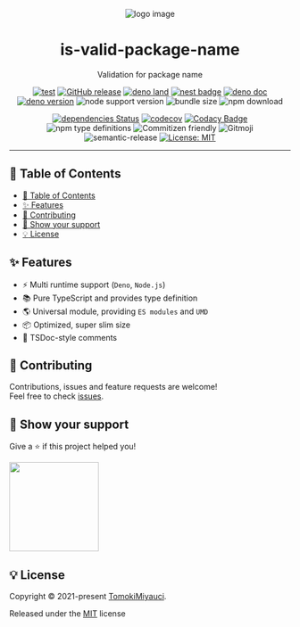 <p align="center">
  <img alt="logo image" src="img/logo.png" />
  <h1 align="center">is-valid-package-name</h1>
</p>

<p align="center">
Validation for package name
</p>

<div align="center">

[![test](https://github.com/TomokiMiyauci/is-valid-package-name/actions/workflows/test.yml/badge.svg)](https://github.com/TomokiMiyauci/is-valid-package-name/actions/workflows/test.yml)
[![GitHub release](https://img.shields.io/github/release/TomokiMiyauci/is-valid-package-name.svg)](https://github.com/TomokiMiyauci/is-valid-package-name/releases)
[![deno land](http://img.shields.io/badge/available%20on-deno.land/x-lightgrey.svg?logo=deno&labelColor=black)](https://deno.land/x/is-valid-package-name)
[![nest badge](https://nest.land/badge.svg)](https://nest.land/package/is-valid-package-name)
[![deno doc](https://doc.deno.land/badge.svg)](https://doc.deno.land/https/deno.land/x/is-valid-package-name/mod.ts)
[![deno version](https://img.shields.io/badge/deno-^1.6.0-lightgrey?logo=deno)](https://github.com/denoland/deno)
![node support version](https://img.shields.io/badge/node-%5E14.16.0-yellow)
![bundle size](https://img.shields.io/bundlephobia/min/is-valid-package-name)
![npm download](https://img.shields.io/npm/dw/is-valid-package-name?color=blue)

[![dependencies Status](https://status.david-dm.org/gh/TomokiMiyauci/is-valid-package-name.svg)](https://david-dm.org/TomokiMiyauci/is-valid-package-name)
[![codecov](https://codecov.io/gh/TomokiMiyauci/is-valid-package-name/branch/main/graph/badge.svg?token=SPAi5Pv2wd)](https://codecov.io/gh/TomokiMiyauci/is-valid-package-name)
[![Codacy Badge](https://app.codacy.com/project/badge/Grade/f43b1c317e11445399d85ce6efc06504)](https://www.codacy.com/gh/TomokiMiyauci/is-valid-package-name/dashboard?utm_source=github.com&utm_medium=referral&utm_content=TomokiMiyauci/is-valid-package-name&utm_campaign=Badge_Grade)
![npm type definitions](https://img.shields.io/npm/types/arithmetic4)
![Commitizen friendly](https://img.shields.io/badge/commitizen-friendly-brightgreen.svg)
![Gitmoji](https://img.shields.io/badge/gitmoji-%20😜%20😍-FFDD67.svg?style=flat)
![semantic-release](https://img.shields.io/badge/%20%20%F0%9F%93%A6%F0%9F%9A%80-semantic--release-e10079.svg)
[![License: MIT](https://img.shields.io/badge/License-MIT-yellow.svg)](./LICENSE)

</div>

---

## :bookmark: Table of Contents

- [:bookmark: Table of Contents](#bookmark-table-of-contents)
- [:sparkles: Features](#sparkles-features)
- [:handshake: Contributing](#handshake-contributing)
- [:seedling: Show your support](#seedling-show-your-support)
- [:bulb: License](#bulb-license)

## :sparkles: Features

- :zap: Multi runtime support (`Deno`, `Node.js`)
- :books: Pure TypeScript and provides type definition
- :earth_americas: Universal module, providing `ES modules` and `UMD`
- :package: Optimized, super slim size
- :page_facing_up: TSDoc-style comments

## :handshake: Contributing

Contributions, issues and feature requests are welcome!<br />Feel free to check [issues](https://github.com/TomokiMiyauci/equal/issues).

## :seedling: Show your support

Give a ⭐️ if this project helped you!

<a href="https://www.patreon.com/tomoki_miyauci">
  <img src="https://c5.patreon.com/external/logo/become_a_patron_button@2x.png" width="160">
</a>

## :bulb: License

Copyright © 2021-present [TomokiMiyauci](https://github.com/TomokiMiyauci).

Released under the [MIT](./LICENSE) license

